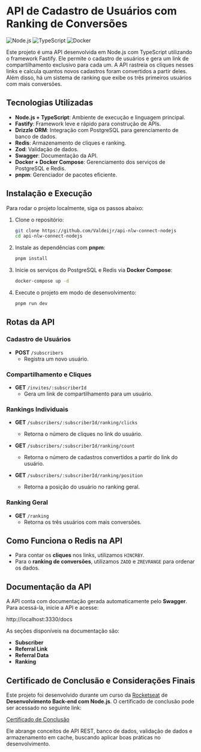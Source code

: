 # API de Cadastro de Usuários com Ranking de Conversões

![Node.js](https://img.shields.io/badge/Node.js-43853D?style=for-the-badge&logo=node.js&logoColor=white)
![TypeScript](https://img.shields.io/badge/TypeScript-007ACC?style=for-the-badge&logo=typescript&logoColor=white)
![Docker](https://img.shields.io/badge/Docker-2496ED?style=for-the-badge&logo=docker&logoColor=white)

Este projeto é uma API desenvolvida em Node.js com TypeScript utilizando o framework Fastify. Ele permite o cadastro de usuários e gera um link de compartilhamento exclusivo para cada um. A API rastreia os cliques nesses links e calcula quantos novos cadastros foram convertidos a partir deles. Além disso, há um sistema de ranking que exibe os três primeiros usuários com mais conversões.

## Tecnologias Utilizadas

- **Node.js + TypeScript**: Ambiente de execução e linguagem principal.
- **Fastify**: Framework leve e rápido para construção de APIs.
- **Drizzle ORM**: Integração com PostgreSQL para gerenciamento de banco de dados.
- **Redis**: Armazenamento de cliques e ranking.
- **Zod**: Validação de dados.
- **Swagger**: Documentação da API.
- **Docker + Docker Compose**: Gerenciamento dos serviços de PostgreSQL e Redis.
- **pnpm**: Gerenciador de pacotes eficiente.

## Instalação e Execução

Para rodar o projeto localmente, siga os passos abaixo:

1. Clone o repositório:

   ```bash
   git clone https://github.com/Valdeijr/api-nlw-connect-nodejs
   cd api-nlw-connect-nodejs

2. Instale as dependências com **pnpm**:
   ```bash
   pnpm install

3. Inicie os serviços do PostgreSQL e Redis via **Docker Compose**:
   ```bash
   docker-compose up -d

4. Execute o projeto em modo de desenvolvimento:
   ```bash
   pnpm run dev

## Rotas da API

### Cadastro de Usuários
- **POST** `/subscribers`
  - Registra um novo usuário.

### Compartilhamento e Cliques
- **GET** `/invites/:subscriberId`
  - Gera um link de compartilhamento para um usuário.

### Rankings Individuais
- **GET** `/subscribers/:subscriberId/ranking/clicks`
  - Retorna o número de cliques no link do usuário.

- **GET** `/subscribers/:subscriberId/ranking/count`
  - Retorna o número de cadastros convertidos a partir do link do usuário.

- **GET** `/subscribers/:subscriberId/ranking/position`
  - Retorna a posição do usuário no ranking geral.

### Ranking Geral
- **GET** `/ranking`
  - Retorna os três usuários com mais conversões.

## Como Funciona o Redis na API

- Para contar os **cliques** nos links, utilizamos `HINCRBY`.
- Para o **ranking de conversões**, utilizamos `ZADD` e `ZREVRANGE` para ordenar os dados.

## Documentação da API

A API conta com documentação gerada automaticamente pelo **Swagger**. Para acessá-la, inicie a API e acesse:

http://localhost:3330/docs

As seções disponíveis na documentação são:
- **Subscriber**
- **Referral Link**
- **Referral Data**
- **Ranking**

## Certificado de Conclusão e Considerações Finais

Este projeto foi desenvolvido durante um curso da [Rocketseat](https://app.rocketseat.com.br) de **Desenvolvimento Back-end com Node.js**. O certificado de conclusão pode ser acessado no seguinte link:

[Certificado de Conclusão](https://app.rocketseat.com.br/certificates/00d67c6b-d65f-40bf-b281-09109261b926)

Ele abrange conceitos de API REST, banco de dados, validação de dados e armazenamento em cache, buscando aplicar boas práticas no desenvolvimento.
